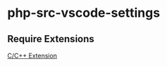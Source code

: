 # php-src-vscode-settings


## Require Extensions

[C/C++ Extension](https://marketplace.visualstudio.com/items?itemName=ms-vscode.cpptools)
